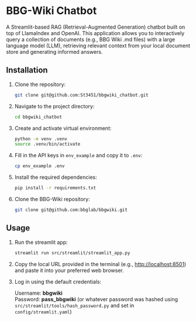 # BBG-Wiki Chatbot

A Streamlit-based RAG (Retrieval-Augmented Generation) chatbot built on top of LlamaIndex and OpenAI. This application allows you to interactively query a collection of documents (e.g., BBG Wiki .md files) with a large language model (LLM), retrieving relevant context from your local document store and generating informed answers.

## Installation

1. Clone the repository:

   ```bash
   git clone git@github.com:St3451/bbgwiki_chatbot.git
   ```

2. Navigate to the project directory:

   ```bash
   cd bbgwiki_chatbot
   ```

3. Create and activate virtual environment:

   ```bash
   python -m venv .venv
   source .venv/bin/activate
   ```

4. Fill in the API keys in `env_example` and copy it to `.env`:

   ```bash
   cp env_example .env
   ```

5. Install the required dependencies:

   ```bash
   pip install -r requirements.txt
   ```

6. Clone the BBG-Wiki repository:

   ```bash
   git clone git@github.com:bbglab/bbgwiki.git
   ```

## Usage

1. Run the streamlit app:

   ```bash
   streamlit run src/streamlit/streamlit_app.py
   ```

2. Copy the local URL provided in the terminal (e.g., <http://localhost:8501>)
and paste it into your preferred web browser.

3. Log in using the default credentials:

   Username: __bbgwiki__  
   Password: __pass_bbgwiki__ (or whatever password was hashed using `src/streamlit/tools/hash_password.py` and set in `config/streamlit.yaml`)